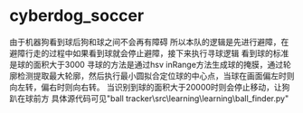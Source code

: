 # cyberdog_soccer
由于机器狗看到球后狗和球之间不会再有障碍
所以本队的逻辑是先进行避障，在避障行走的过程中如果看到球就会停止避障，接下来执行寻球逻辑
看到球的标准是球的面积大于3000
寻球的方法是通过hsv inRange方法生成球的掩膜，通过轮廓检测提取最大轮廓，然后执行最小圆拟合定位球的中心点，当球在画面偏左时则向左转，偏右时则向右转。
当识别到球的面积大于20000时则会停止移动，让狗趴在球前方
具体源代码可见"ball tracker\src\learning\learning\ball_finder.py"